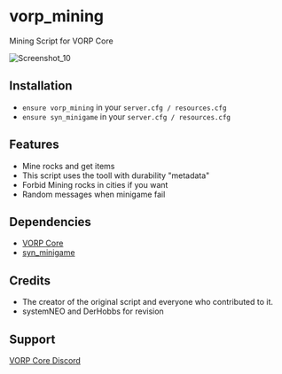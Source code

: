 # vorp_mining

Mining Script for VORP Core

![Screenshot_10](https://user-images.githubusercontent.com/101003021/190602935-bec09f9a-4651-44b0-b2b9-3688f0a51df2.png)

## Installation
- `ensure vorp_mining` in your `server.cfg / resources.cfg`
- `ensure syn_minigame` in your `server.cfg / resources.cfg`

## Features
- Mine rocks and get items 
- This script uses the tooll with durability "metadata"
- Forbid Mining rocks in cities if you want
- Random messages when minigame fail

## Dependencies
- [VORP Core](https://github.com/VORPCORE/vorp-core-lua)
- [syn_minigame](https://cdn.discordapp.com/attachments/903875147050655744/906890251312721940/syn_minigame.rar)

## Credits
- The creator of the original script and everyone who contributed to it.
- systemNEO and DerHobbs for revision

## Support
[VORP Core Discord](https://discord.gg/JjNYMnDKMf)
